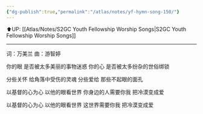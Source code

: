 ```yaml
---
{"dg-publish":true,"permalink":"/atlas/notes/yf-hymn-song-150/"}
---
```


⬆️UP: [[Atlas/Notes/S2GC Youth Fellowship Worship Songs\|S2GC Youth Fellowship Worship Songs]]

---

词：万美兰
曲：游智婷

你的眼
是否被太多美丽的事物迷惑
你的心
是否被太多纷杂的世俗绑锁

分些关怀
给角落中受伤的灵魂
分些爱给
那些不起眼的面孔

以基督的心为心
以他的眼看世界
你身边的人需要你我
把冷漠变成爱

以基督的心为心
以他的眼看世界
这世界需要你我
把冷漠变成爱